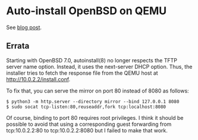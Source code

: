 # Auto-install OpenBSD on QEMU

See [blog post](https://www.skreutz.com/posts/autoinstall-openbsd-on-qemu/).

## Errata

Starting with OpenBSD 7.0, autoinstall(8) no longer respects the TFTP server
name option. Instead, it uses the next-server DHCP option. Thus, the installer
tries to fetch the response file from the QEMU host at
http://10.0.2.2/install.conf.

To fix that, you can serve the mirror on port 80 instead of 8080 as follows:

    $ python3 -m http.server --directory mirror --bind 127.0.0.1 8080
    $ sudo socat tcp-listen:80,reuseaddr,fork tcp:localhost:8080

Of course, binding to port 80 requires root privileges. I think it should be
possible to avoid that using a corresponding guest forwarding from
tcp:10.0.2.2:80 to tcp:10.0.2.2:8080 but I failed to make that work.
